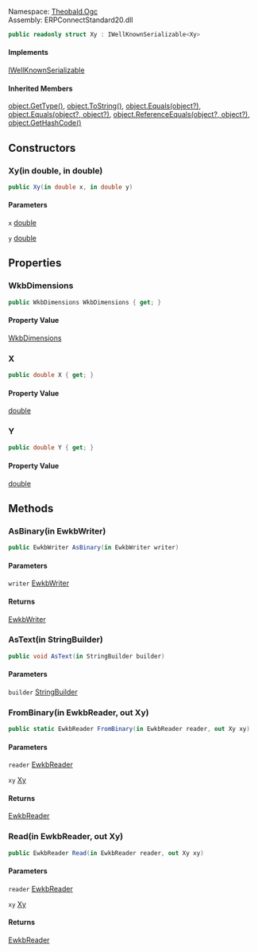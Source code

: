 Namespace: [Theobald.Ogc](../)\
Assembly: ERPConnectStandard20.dll

```csharp
public readonly struct Xy : IWellKnownSerializable<Xy>

```

#### Implements

[IWellKnownSerializable<Xy>](../Theobald.Ogc.IWellKnownSerializable-1/)

#### Inherited Members

[object.GetType()](https://learn.microsoft.com/dotnet/api/system.object.gettype), [object.ToString()](https://learn.microsoft.com/dotnet/api/system.object.tostring), [object.Equals(object?)](<https://learn.microsoft.com/dotnet/api/system.object.equals#system-object-equals(system-object)>), [object.Equals(object?, object?)](<https://learn.microsoft.com/dotnet/api/system.object.equals#system-object-equals(system-object-system-object)>), [object.ReferenceEquals(object?, object?)](https://learn.microsoft.com/dotnet/api/system.object.referenceequals), [object.GetHashCode()](https://learn.microsoft.com/dotnet/api/system.object.gethashcode)

## Constructors

### Xy(in double, in double)

```csharp
public Xy(in double x, in double y)

```

#### Parameters

`x` [double](https://learn.microsoft.com/dotnet/api/system.double)

`y` [double](https://learn.microsoft.com/dotnet/api/system.double)

## Properties

### WkbDimensions

```csharp
public WkbDimensions WkbDimensions { get; }

```

#### Property Value

[WkbDimensions](../Theobald.Ogc.WkbDimensions/)

### X

```csharp
public double X { get; }

```

#### Property Value

[double](https://learn.microsoft.com/dotnet/api/system.double)

### Y

```csharp
public double Y { get; }

```

#### Property Value

[double](https://learn.microsoft.com/dotnet/api/system.double)

## Methods

### AsBinary(in EwkbWriter)

```csharp
public EwkbWriter AsBinary(in EwkbWriter writer)

```

#### Parameters

`writer` [EwkbWriter](../Theobald.Ogc.EwkbWriter/)

#### Returns

[EwkbWriter](../Theobald.Ogc.EwkbWriter/)

### AsText(in StringBuilder)

```csharp
public void AsText(in StringBuilder builder)

```

#### Parameters

`builder` [StringBuilder](https://learn.microsoft.com/dotnet/api/system.text.stringbuilder)

### FromBinary(in EwkbReader, out Xy)

```csharp
public static EwkbReader FromBinary(in EwkbReader reader, out Xy xy)

```

#### Parameters

`reader` [EwkbReader](../Theobald.Ogc.EwkbReader/)

`xy` [Xy](./)

#### Returns

[EwkbReader](../Theobald.Ogc.EwkbReader/)

### Read(in EwkbReader, out Xy)

```csharp
public EwkbReader Read(in EwkbReader reader, out Xy xy)

```

#### Parameters

`reader` [EwkbReader](../Theobald.Ogc.EwkbReader/)

`xy` [Xy](./)

#### Returns

[EwkbReader](../Theobald.Ogc.EwkbReader/)
